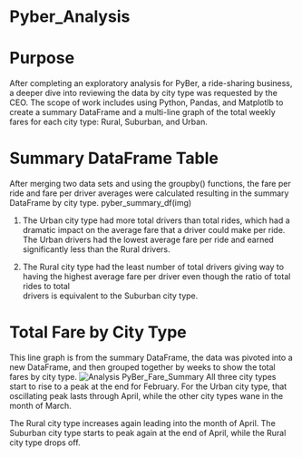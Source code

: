 # Pyber_Analysis
# Purpose

After completing an exploratory analysis for PyBer, a ride-sharing business, a deeper dive into reviewing the data by city type was requested by the CEO. The scope of 
work includes using Python, Pandas, and Matplotlb to create a summary DataFrame and a multi-line graph of the total weekly fares for each city type: Rural, Suburban, and 
Urban.

# Summary DataFrame Table
After merging two data sets and using the groupby() functions, the fare per ride and fare per driver averages were calculated resulting in the summary DataFrame by city 
type.
pyber_summary_df(img)
1) The Urban city type had more total drivers than total rides, which had a dramatic impact on the average fare that a driver could make per ride. The Urban drivers 
had the lowest average fare per ride and earned significantly less than the Rural drivers.

2) The Rural city type had the least number of total drivers giving way to having the highest average fare per driver even though the ratio of total rides to total  
drivers is equivalent to the Suburban city type.

# Total Fare by City Type
This line graph is from the summary DataFrame, the data was pivoted into a new DataFrame, and then grouped together by weeks to show the total fares by city type.
![Analysis PyBer_Fare_Summary](https://user-images.githubusercontent.com/109875421/187588516-d9b07449-d849-41d6-b9ed-be9502dc61b3.png)
All three city types start to rise to a peak at the end for February. For the Urban city type, that oscillating peak lasts through April, while the other city types wane 
in the month of March.

The Rural city type increases again leading into the month of April. The Suburban city type starts to peak again at the end of April, while the Rural city type drops 
off.
